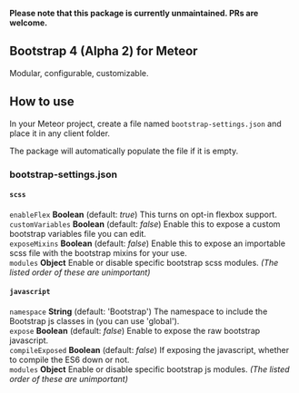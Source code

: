 **Please note that this package is currently unmaintained.  PRs are welcome.**

## Bootstrap 4 (Alpha 2) for Meteor
Modular, configurable, customizable.

## How to use
In your Meteor project, create a file named `bootstrap-settings.json` and place it in any client folder.

The package will automatically populate the file if it is empty.


### bootstrap-settings.json
#### `scss`
`enableFlex` **Boolean** (default: *true*)  This turns on opt-in flexbox support.  
`customVariables` **Boolean** (default: *false*)  Enable this to expose a custom bootstrap variables file you can edit.  
`exposeMixins` **Boolean** (default: *false*)  Enable this to expose an importable scss file with the bootstrap mixins for your use.  
`modules` **Object**  Enable or disable specific bootstrap scss modules. *(The listed order of these are unimportant)*

#### `javascript`
`namespace` **String** (default: 'Bootstrap')  The namespace to include the Bootstrap js classes in (you can use 'global').  
`expose` **Boolean** (default: *false*)  Enable to expose the raw bootstrap javascript.  
`compileExposed` **Boolean** (default: *false*)  If exposing the javascript, whether to compile the ES6 down or not.  
`modules` **Object**  Enable or disable specific bootstrap js modules. *(The listed order of these are unimportant)*
